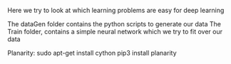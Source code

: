 Here we try to look at which learning problems are easy for deep learning

The dataGen folder contains the python scripts to generate our data
The Train folder, contains a simple neural network which we try to fit over our data

Planarity:
sudo apt-get install cython
pip3 install planarity
